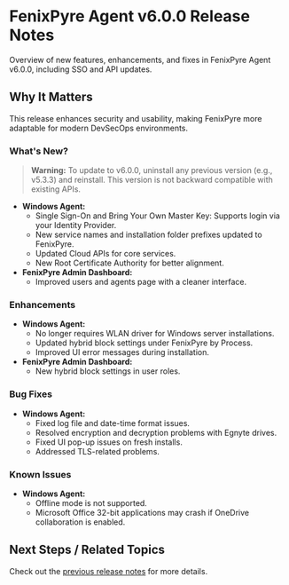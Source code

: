 # FenixPyre Agent v6.0.0 Release Notes

Overview of new features, enhancements, and fixes in FenixPyre Agent v6.0.0, including SSO and API updates.


## Why It Matters

This release enhances security and usability, making FenixPyre more adaptable for modern DevSecOps environments.

### What's New?

> **Warning:** To update to v6.0.0, uninstall any previous version (e.g., v5.3.3) and reinstall. This version is not backward compatible with existing APIs.

- **Windows Agent:**
  - Single Sign-On and Bring Your Own Master Key: Supports login via your Identity Provider.
  - New service names and installation folder prefixes updated to FenixPyre.
  - Updated Cloud APIs for core services.
  - New Root Certificate Authority for better alignment.
- **FenixPyre Admin Dashboard:**
  - Improved users and agents page with a cleaner interface.

### Enhancements

- **Windows Agent:**
  - No longer requires WLAN driver for Windows server installations.
  - Updated hybrid block settings under FenixPyre by Process.
  - Improved UI error messages during installation.
- **FenixPyre Admin Dashboard:**
  - New hybrid block settings in user roles.

### Bug Fixes

- **Windows Agent:**
  - Fixed log file and date-time format issues.
  - Resolved encryption and decryption problems with Egnyte drives.
  - Fixed UI pop-up issues on fresh installs.
  - Addressed TLS-related problems.

### Known Issues

- **Windows Agent:**
  - Offline mode is not supported.
  - Microsoft Office 32-bit applications may crash if OneDrive collaboration is enabled.

## Next Steps / Related Topics

Check out the [previous release notes](/10-release-notes/v533.md) for more details.
